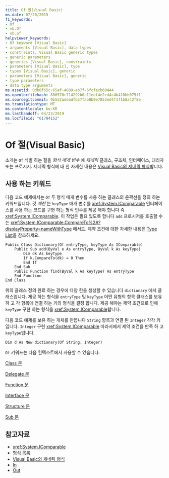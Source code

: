 ```yaml
---
title: Of 절(Visual Basic)
ms.date: 07/20/2015
f1_keywords:
- Of
- vb.Of
- vb.of
helpviewer_keywords:
- Of keyword [Visual Basic]
- arguments [Visual Basic], data types
- constraints, Visual Basic generic types
- generic parameters
- generics [Visual Basic], constraints
- parameters [Visual Basic], type
- types [Visual Basic], generic
- parameters [Visual Basic], generic
- type parameters
- data type arguments
ms.assetid: 0db8f65c-65af-4089-ab7f-6fcfecb60444
ms.openlocfilehash: 880570c714292b0c11eef4e2cd4c4b410bb075f1
ms.sourcegitcommit: 9b552addadfb57fab0b9e7852ed4f1f1b8a42f8e
ms.translationtype: MT
ms.contentlocale: ko-KR
ms.lasthandoff: 04/23/2019
ms.locfileid: "61784152"
---
```

# <a name="of-clause-visual-basic"></a>Of 절(Visual Basic)
소개는 `Of` 식별 하는 절을 *형식 매개 변수* 에 *제네릭* 클래스, 구조체, 인터페이스, 대리자 또는 프로시저. 제네릭 형식에 대 한 자세한 내용은 [Visual Basic의 제네릭 형식](../../../visual-basic/programming-guide/language-features/data-types/generic-types.md)합니다.  
  
## <a name="using-the-of-keyword"></a>사용 하는 키워드  
 다음 코드 예제에서는 `Of` 두 형식 매개 변수를 사용 하는 클래스의 윤곽선을 정의 하는 키워드입니다. 것 *제한* 는 `keyType` 매개 변수를 <xref:System.IComparable> 인터페이스를 사용 하는 코드를 구현 하는 형식 인수를 제공 해야 합니다 즉 <xref:System.IComparable>. 이 작업은 필요 있도록 합니다 `add` 프로시저를 호출할 수는 <xref:System.IComparable.CompareTo%2A?displayProperty=nameWithType> 메서드. 제약 조건에 대한 자세한 내용은 [Type List](../../../visual-basic/language-reference/statements/type-list.md)을 참조하세요.  
  
```  
Public Class Dictionary(Of entryType, keyType As IComparable)  
    Public Sub add(ByVal e As entryType, ByVal k As keyType)  
        Dim dk As keyType  
        If k.CompareTo(dk) = 0 Then  
        End If  
    End Sub  
    Public Function find(ByVal k As keyType) As entryType  
    End Function  
End Class  
```  
  
 위의 클래스 정의 완료 하는 경우에 다양 한을 생성할 수 있습니다 `dictionary` 에서 클래스입니다. 제공 하는 형식을 `entryType` 및 `keyType` 어떤 유형의 항목 클래스를 보유 하 고 각 항목에 연결 하는 키의 형식을 결정 합니다. 제공 해야는 제약 조건으로 인해 `keyType` 구현 하는 형식을 <xref:System.IComparable>합니다.  
  
 다음 코드 예제를 보유 하는 개체를 만듭니다 `String` 항목과 연결 된 `Integer` 각각 키입니다. `Integer` 구현 <xref:System.IComparable> 따라서에서 제약 조건을 만족 하 고 `keyType`입니다.  
  
```  
Dim d As New dictionary(Of String, Integer)  
```  
  
 `Of` 키워드는 다음 컨텍스트에서 사용할 수 있습니다.  
  
 [Class 문](../../../visual-basic/language-reference/statements/class-statement.md)  
  
 [Delegate 문](../../../visual-basic/language-reference/statements/delegate-statement.md)  
  
 [Function 문](../../../visual-basic/language-reference/statements/function-statement.md)  
  
 [Interface 문](../../../visual-basic/language-reference/statements/interface-statement.md)  
  
 [Structure 문](../../../visual-basic/language-reference/statements/structure-statement.md)  
  
 [Sub 문](../../../visual-basic/language-reference/statements/sub-statement.md)  
  
## <a name="see-also"></a>참고자료

- <xref:System.IComparable>
- [형식 목록](../../../visual-basic/language-reference/statements/type-list.md)
- [Visual Basic의 제네릭 형식](../../../visual-basic/programming-guide/language-features/data-types/generic-types.md)
- [In](../../../visual-basic/language-reference/modifiers/in-generic-modifier.md)
- [Out](../../../visual-basic/language-reference/modifiers/out-generic-modifier.md)
